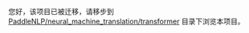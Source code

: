 
您好，该项目已被迁移，请移步到 [PaddleNLP/neural_machine_translation/transformer](../../../../PaddleNLP/neural_machine_translation/transformer) 目录下浏览本项目。
